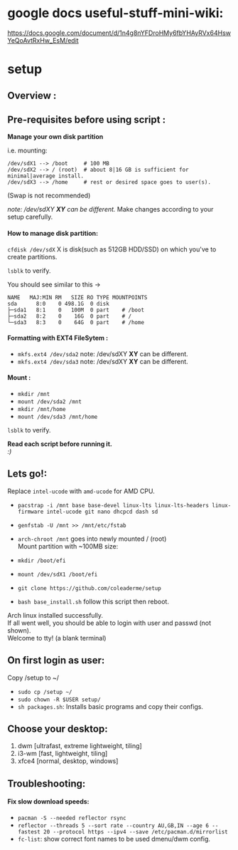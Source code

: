 # google docs useful-stuff-mini-wiki:
https://docs.google.com/document/d/1n4g8nYFDroHMy6fbYHAyRVx64HswYeQoAvtRxHw_EsM/edit

# setup
## Overview : 

## Pre-requisites before using script : 

**Manage your own disk partition**

i.e. mounting:

    /dev/sdX1 --> /boot     # 100 MB
    /dev/sdX2 --> / (root)  # about 8|16 GB is sufficient for minimal|average install.
    /dev/sdX3 --> /home     # rest or desired space goes to user(s).

(Swap is not recommended)       

*note: /dev/sdXY **XY** can be different.*
Make changes according to your setup carefully.

#### How to manage disk partition:

`cfdisk /dev/sdX` X is disk(such as 512GB HDD/SSD) on which you've to create partitions.

`lsblk` to verify.

You should see similar to this ->

    NAME   MAJ:MIN RM   SIZE RO TYPE MOUNTPOINTS
    sda      8:0    0 498.1G  0 disk
    ├─sda1   8:1    0   100M  0 part    # /boot
    ├─sda2   8:2    0    16G  0 part    # /
    └─sda3   8:3    0    64G  0 part    # /home

#### Formatting with EXT4 FileSytem :
- `mkfs.ext4 /dev/sda2` note: /dev/sdXY **XY** can be different.
- `mkfs.ext4 /dev/sda3` note: /dev/sdXY **XY** can be different.

#### Mount :
- `mkdir /mnt`
- `mount /dev/sda2 /mnt`
- `mkdir /mnt/home`
- `mount /dev/sda3 /mnt/home` 

`lsblk` to verify.  

**Read each script before running it.**  
  *:)*  

## Lets go!:  
Replace `intel-ucode` with `amd-ucode` for AMD CPU.  
- `pacstrap -i /mnt base base-devel linux-lts linux-lts-headers linux-firmware intel-ucode git nano dhcpcd dash sd`  
- `genfstab -U /mnt >> /mnt/etc/fstab`  
  
  
- `arch-chroot /mnt`  goes into newly mounted / (root)  
Mount partition with ~100MB size:  
- `mkdir /boot/efi`  
- `mount /dev/sdX1 /boot/efi`  
   
- `git clone https://github.com/coleaderme/setup`  
- `bash base_install.sh` follow this script then reboot.  
  
Arch linux installed successfully.  
If all went well, you should be able to login with user and passwd (not shown).  
Welcome to tty! (a blank terminal)  

## On first login as user:  
Copy /setup to ~/  
- `sudo cp /setup ~/`  
- `sudo chown -R $USER setup/`  
- `sh packages.sh`: Installs basic programs and copy their configs.  

## Choose your desktop:  
1. dwm    [ultrafast, extreme lightweight, tiling]  
2. i3-wm  [fast, lightweight, tiling]  
3. xfce4  [normal, desktop, windows]  


## Troubleshooting: 
#### Fix slow download speeds:  
- `pacman -S --needed reflector rsync`  
- `reflector --threads 5 --sort rate --country AU,GB,IN --age 6 --fastest 20 --protocol https --ipv4 --save /etc/pacman.d/mirrorlist`  
- `fc-list`: show correct font names to be used dmenu/dwm config.  

